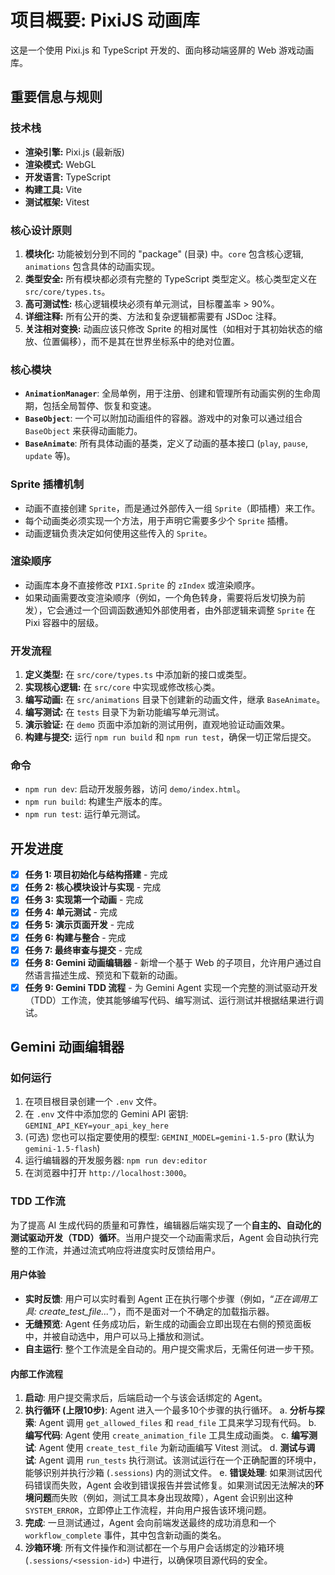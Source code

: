 # 项目概要: PixiJS 动画库

这是一个使用 Pixi.js 和 TypeScript 开发的、面向移动端竖屏的 Web 游戏动画库。

## 重要信息与规则

### 技术栈

- **渲染引擎:** Pixi.js (最新版)
- **渲染模式:** WebGL
- **开发语言:** TypeScript
- **构建工具:** Vite
- **测试框架:** Vitest

### 核心设计原则

1.  **模块化:** 功能被划分到不同的 "package" (目录) 中。`core` 包含核心逻辑, `animations` 包含具体的动画实现。
2.  **类型安全:** 所有模块都必须有完整的 TypeScript 类型定义。核心类型定义在 `src/core/types.ts`。
3.  **高可测试性:** 核心逻辑模块必须有单元测试，目标覆盖率 > 90%。
4.  **详细注释:** 所有公开的类、方法和复杂逻辑都需要有 JSDoc 注释。
5.  **关注相对变换:** 动画应该只修改 Sprite 的相对属性（如相对于其初始状态的缩放、位置偏移），而不是其在世界坐标系中的绝对位置。

### 核心模块

- **`AnimationManager`**: 全局单例，用于注册、创建和管理所有动画实例的生命周期，包括全局暂停、恢复和变速。
- **`BaseObject`**: 一个可以附加动画组件的容器。游戏中的对象可以通过组合 `BaseObject` 来获得动画能力。
- **`BaseAnimate`**: 所有具体动画的基类，定义了动画的基本接口 (`play`, `pause`, `update` 等)。

### Sprite 插槽机制

- 动画不直接创建 `Sprite`，而是通过外部传入一组 `Sprite`（即插槽）来工作。
- 每个动画类必须实现一个方法，用于声明它需要多少个 `Sprite` 插槽。
- 动画逻辑负责决定如何使用这些传入的 `Sprite`。

### 渲染顺序

- 动画库本身不直接修改 `PIXI.Sprite` 的 `zIndex` 或渲染顺序。
- 如果动画需要改变渲染顺序（例如，一个角色转身，需要将后发切换为前发），它会通过一个回调函数通知外部使用者，由外部逻辑来调整 `Sprite` 在 Pixi 容器中的层级。

### 开发流程

1.  **定义类型:** 在 `src/core/types.ts` 中添加新的接口或类型。
2.  **实现核心逻辑:** 在 `src/core` 中实现或修改核心类。
3.  **编写动画:** 在 `src/animations` 目录下创建新的动画文件，继承 `BaseAnimate`。
4.  **编写测试:** 在 `tests` 目录下为新功能编写单元测试。
5.  **演示验证:** 在 `demo` 页面中添加新的测试用例，直观地验证动画效果。
6.  **构建与提交:** 运行 `npm run build` 和 `npm run test`，确保一切正常后提交。

### 命令

- `npm run dev`: 启动开发服务器，访问 `demo/index.html`。
- `npm run build`: 构建生产版本的库。
- `npm run test`: 运行单元测试。

## 开发进度

- [x] **任务 1: 项目初始化与结构搭建** - 完成
- [x] **任务 2: 核心模块设计与实现** - 完成
- [x] **任务 3: 实现第一个动画** - 完成
- [x] **任务 4: 单元测试** - 完成
- [x] **任务 5: 演示页面开发** - 完成
- [x] **任务 6: 构建与整合** - 完成
- [x] **任务 7: 最终审查与提交** - 完成
- [x] **任务 8: Gemini 动画编辑器** - 新增一个基于 Web 的子项目，允许用户通过自然语言描述生成、预览和下载新的动画。
- [x] **任务 9: Gemini TDD 流程** - 为 Gemini Agent 实现一个完整的测试驱动开发（TDD）工作流，使其能够编写代码、编写测试、运行测试并根据结果进行调试。

## Gemini 动画编辑器

### 如何运行

1.  在项目根目录创建一个 `.env` 文件。
2.  在 `.env` 文件中添加您的 Gemini API 密钥: `GEMINI_API_KEY=your_api_key_here`
3.  (可选) 您也可以指定要使用的模型: `GEMINI_MODEL=gemini-1.5-pro` (默认为 `gemini-1.5-flash`)
4.  运行编辑器的开发服务器: `npm run dev:editor`
5.  在浏览器中打开 `http://localhost:3000`。

### TDD 工作流

为了提高 AI 生成代码的质量和可靠性，编辑器后端实现了一个**自主的、自动化的测试驱动开发（TDD）循环**。当用户提交一个动画需求后，Agent 会自动执行完整的工作流，并通过流式响应将进度实时反馈给用户。

#### 用户体验

- **实时反馈**: 用户可以实时看到 Agent 正在执行哪个步骤（例如，“*正在调用工具: create_test_file...*”），而不是面对一个不确定的加载指示器。
- **无缝预览**: Agent 任务成功后，新生成的动画会立即出现在右侧的预览面板中，并被自动选中，用户可以马上播放和测试。
- **自主运行**: 整个工作流是全自动的。用户提交需求后，无需任何进一步干预。

#### 内部工作流程

1.  **启动**: 用户提交需求后，后端启动一个与该会话绑定的 Agent。
2.  **执行循环 (上限10步)**: Agent 进入一个最多10个步骤的执行循环。
    a. **分析与探索**: Agent 调用 `get_allowed_files` 和 `read_file` 工具来学习现有代码。
    b. **编写代码**: Agent 使用 `create_animation_file` 工具生成动画类。
    c. **编写测试**: Agent 使用 `create_test_file` 为新动画编写 Vitest 测试。
    d. **测试与调试**: Agent 调用 `run_tests` 执行测试。该测试运行在一个正确配置的环境中，能够识别并执行沙箱 (`.sessions`) 内的测试文件。
    e. **错误处理**: 如果测试因代码错误而失败，Agent 会收到错误报告并尝试修复。如果测试因无法解决的**环境问题**而失败（例如，测试工具本身出现故障），Agent 会识别出这种 `SYSTEM_ERROR`，立即停止工作流程，并向用户报告该环境问题。
3.  **完成**: 一旦测试通过，Agent 会向前端发送最终的成功消息和一个 `workflow_complete` 事件，其中包含新动画的类名。
4.  **沙箱环境**: 所有文件操作和测试都在一个与用户会话绑定的沙箱环境 (`.sessions/<session-id>`) 中进行，以确保项目源代码的安全。
